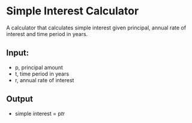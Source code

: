 # Simple Interest Calculator

A calculator that calculates simple interest given principal, annual rate of interest and time period in years.

## Input:
- p, principal amount
- t, time period in years  
- r, annual rate of interest

## Output
- simple interest = p*t*r
